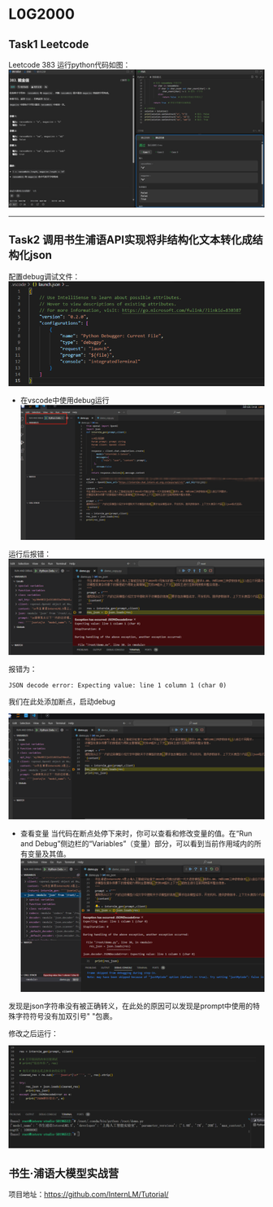 # L0G2000 
## Task1 Leetcode
Leetcode 383 运行python代码如图：
![Alt text](image.png)

---


## Task2 调用书生浦语API实现将非结构化文本转化成结构化json

配置debug调试文件：
![Alt text](image-1.png)

- 在vscode中使用debug运行
![Alt text](image-3.png)

运行后报错：
![Alt text](image-2.png)

报错为：
```
JSON decode error: Expecting value: line 1 column 1 (char 0)

```

我们在此处添加断点，启动debug

![Alt text](image-4.png)

- 查看变量
当代码在断点处停下来时，你可以查看和修改变量的值。在“Run and Debug”侧边栏的“Variables”（变量）部分，可以看到当前作用域内的所有变量及其值。
![Alt text](image-5.png)

发现是json字符串没有被正确转义，在此处的原因可以发现是prompt中使用的特殊字符符号没有加双引号" "包裹。

修改之后运行：

![Alt text](image-6.png)


## 书生·浦语大模型实战营
项目地址：https://github.com/InternLM/Tutorial/